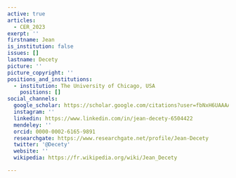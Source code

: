 ```yaml
---
active: true
articles:
  - CER_2023
exerpt: ''
firstname: Jean
is_institution: false
issues: []
lastname: Decety
picture: ''
picture_copyright: ''
positions_and_institutions:
  - institution: The University of Chicago, USA
    positions: []
social_channels:
  google_scholar: https://scholar.google.com/citations?user=fbNxH6UAAAAJ&hl=en
  instagram: ''
  linkedin: https://www.linkedin.com/in/jean-decety-6504422
  mendeley: ''
  orcid: 0000-0002-6165-9891
  researchgate: https://www.researchgate.net/profile/Jean-Decety
  twitter: '@Decety'
  website: ''
  wikipedia: https://fr.wikipedia.org/wiki/Jean_Decety

---
```

